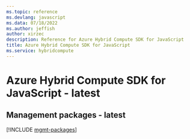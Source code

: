```yaml
---
ms.topic: reference
ms.devlang: javascript
ms.data: 07/18/2022
ms.author: jeffish
author: xirzec
description: Reference for Azure Hybrid Compute SDK for JavaScript
title: Azure Hybrid Compute SDK for JavaScript
ms.service: hybridcompute
---
```

# Azure Hybrid Compute SDK for JavaScript - latest

## Management packages - latest
[!INCLUDE [mgmt-packages](hybrid-compute-mgmt-index.md)]
